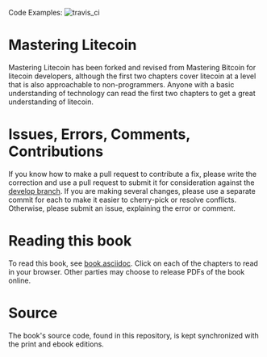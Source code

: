 Code Examples: ![travis_ci](https://travis-ci.org/bitcoinbook/bitcoinbook.svg?branch=develop)

# Mastering Litecoin

Mastering Litecoin has been forked and revised from Mastering Bitcoin for litecoin developers, although the first two chapters cover litecoin at a level that is also approachable to non-programmers. Anyone with a basic understanding of technology can read the first two chapters to get a great understanding of litecoin.

# Issues, Errors, Comments, Contributions

If you know how to make a pull request to contribute a fix, please write the correction and use a pull request to submit it for consideration against the [develop branch](https://github.com/litecoin-foundation/litecoinbook/tree/develop). If you are making several changes, please use a separate commit for each to make it easier to cherry-pick or resolve conflicts. Otherwise, please submit an issue, explaining the error or comment. 

# Reading this book

To read this book, see [book.asciidoc](https://github.com/litecoin-foundation/litecoinbook/blob/develop/book.asciidoc). Click on each of the chapters to read in your browser. Other parties may choose to release PDFs of the book online.

# Source

The book's source code, found in this repository, is kept synchronized with the print and ebook editions.
